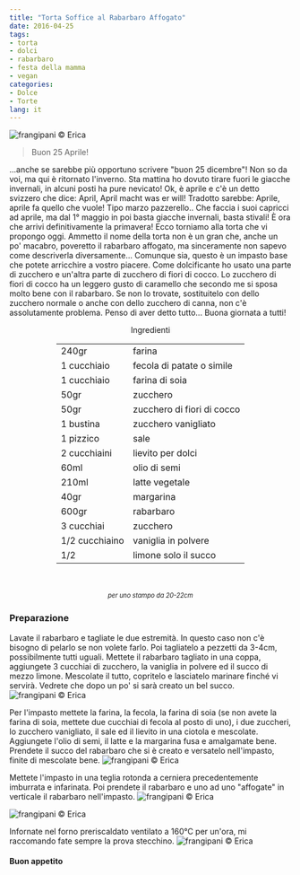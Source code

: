 ```yaml
---
title: "Torta Soffice al Rabarbaro Affogato"
date: 2016-04-25
tags:
- torta
- dolci
- rabarbaro
- festa della mamma
- vegan
categories:
- Dolce
- Torte
lang: it
---
```

![](header.jpg "frangipani © Erica")

> Buon 25 Aprile!

...anche se sarebbe più opportuno scrivere "buon 25 dicembre"! Non so da voi, ma qui è ritornato l'inverno. Sta mattina ho dovuto tirare fuori le giacche invernali, in alcuni posti ha pure nevicato! Ok, è aprile e c'è un detto svizzero che dice: April, April macht was er will! Tradotto sarebbe: Aprile, aprile fa quello che vuole! Tipo marzo pazzerello.. Che faccia i suoi capricci ad aprile, ma dal 1° maggio in poi basta giacche invernali, basta stivali! È ora che arrivi definitivamente la primavera! Ecco torniamo alla torta che vi propongo oggi. Ammetto il nome della torta non è un gran che, anche un po' macabro, poveretto il rabarbaro affogato, ma sinceramente non sapevo come descriverla diversamente... Comunque sia, questo è un impasto base che potete arricchire a vostro piacere. Come dolcificante ho usato una parte di zucchero e un'altra parte di zucchero di fiori di cocco. Lo zucchero di fiori di cocco ha un leggero gusto di caramello che secondo me si sposa molto bene con il rabarbaro. Se non lo trovate, sostituitelo con dello zucchero normale o anche con dello zucchero di canna, non c'è assolutamente problema. Penso di aver detto tutto... Buona giornata a tutti!


<div id="wrapper" style="text-align: center">
  <div id="yourdiv" style="display: inline-block;">
    <div class="ingredients">
      <div class="ingredients-title">Ingredienti</div>
      <table>
        <tbody>
          <tr>
            <td>240gr</td>
            <td>farina</td>
          </tr>
          <tr>
            <td>1 cucchiaio</td>
            <td>fecola di patate o simile</td>
          </tr>
          <tr>
            <td>1 cucchiaio</td>
            <td>farina di soia</td>
          </tr>
          <tr>
            <td>50gr</td>
            <td>zucchero</td>
          </tr>
          <tr>
            <td>50gr</td>
            <td>zucchero di fiori di cocco</td>
          </tr>
          <tr>
            <td>1 bustina</td>
            <td>zucchero vanigliato</td>
          </tr>
          <tr>
            <td>1 pizzico</td>
            <td>sale</td>
          </tr>
          <tr>
            <td>2 cucchiaini</td>
            <td>lievito per dolci</td>
          </tr>
          <tr>
            <td>60ml</td>
            <td>olio di semi</td>
          </tr>
          <tr>
            <td>210ml</td>
            <td>latte vegetale</td>
          </tr>
          <tr>
            <td>40gr</td>
            <td>margarina</td>
          </tr>
          <tr>
            <td>600gr</td>
            <td>rabarbaro</td>
          </tr>
          <tr>
            <td>3 cucchiai</td>
            <td>zucchero</td>
          </tr>
          <tr>
            <td>1/2 cucchiaino</td>
            <td>vaniglia in polvere</td>
          </tr>
          <tr>
            <td>1/2</td>
            <td>limone solo il succo</td>
          </tr>
        </tbody>
      </table>
      <br></br>
      <i class="pull-right" style="font-size: 80%;">per uno stampo da 20-22cm</i>
    </div>
  </div>
</div>


<h3>
  <font color="grey">
    <i class="fa fa-cogs"></i>
  </font> Preparazione
</h3>

Lavate il rabarbaro e tagliate le due estremità. In questo caso non c'è bisogno di pelarlo se non volete farlo. Poi tagliatelo a pezzetti da 3-4cm, possibilmente tutti uguali. Mettete il rabarbaro tagliato in una coppa, aggiungete 3 cucchiai di zucchero, la vaniglia in polvere ed il succo di mezzo limone. Mescolate il tutto, copritelo e lasciatelo marinare finché vi servirà. Vedrete che dopo un po' si sarà creato un bel succo.
![](rabarbaro.jpg "frangipani © Erica")

Per l'impasto mettete la farina, la fecola, la farina di soia (se non avete la farina di soia, mettete due cucchiai di fecola al posto di uno), i due zuccheri, lo zucchero vanigliato, il sale ed il lievito in una ciotola e mescolate. Aggiungete l'olio di semi, il latte e la margarina fusa e amalgamate bene. Prendete il succo del rabarbaro che si è creato e versatelo nell'impasto, finite di mescolate bene.
![](impasto.jpg "frangipani © Erica")

Mettete l'impasto in una teglia rotonda a cerniera precedentemente imburrata e infarinata. Poi prendete il rabarbaro e uno ad uno "affogate" in verticale il rabarbaro nell'impasto.
![](teglia1.jpg "frangipani © Erica")

![](teglia2.jpg "frangipani © Erica")

Infornate nel forno preriscaldato ventilato a 160°C per un'ora, mi raccomando fate sempre la prova stecchino.
![](risultato.jpg "frangipani © Erica")


<h4>Buon appetito
  <font color="red">
    <i class="fa fa-smile-o"></i>
  </font>
</h4>
